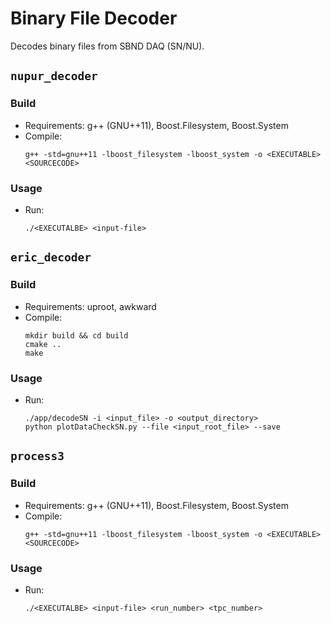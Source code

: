 # Binary File Decoder

Decodes binary files from SBND DAQ (SN/NU).

## `nupur_decoder`
### Build
- Requirements: g++ (GNU++11), Boost.Filesystem, Boost.System
- Compile:
    ```
    g++ -std=gnu++11 -lboost_filesystem -lboost_system -o <EXECUTABLE> <SOURCECODE>
    ```

### Usage
- Run:
    ```
    ./<EXECUTALBE> <input-file>
    ```

## `eric_decoder`
### Build
- Requirements: uproot, awkward
- Compile:
    ```
    mkdir build && cd build
    cmake ..
    make
    ```

### Usage
- Run:
    ```
    ./app/decodeSN -i <input_file> -o <output_directory>
    python plotDataCheckSN.py --file <input_root_file> --save
    ```


## `process3`
### Build
- Requirements: g++ (GNU++11), Boost.Filesystem, Boost.System
- Compile:
    ```
    g++ -std=gnu++11 -lboost_filesystem -lboost_system -o <EXECUTABLE> <SOURCECODE>
    ```

### Usage
- Run:
    ```
    ./<EXECUTALBE> <input-file> <run_number> <tpc_number>
    ```
